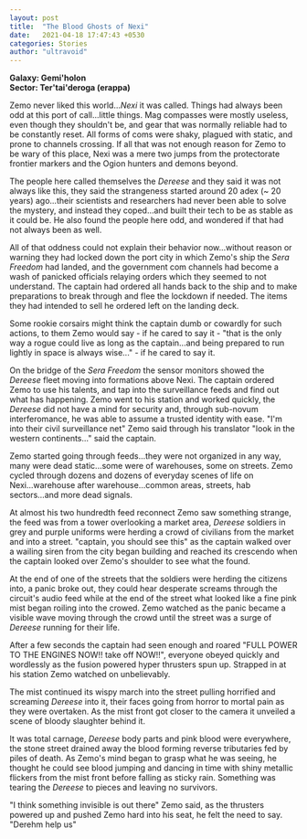 ```yaml
---
layout: post
title:  "The Blood Ghosts of Nexi"
date:   2021-04-18 17:47:43 +0530
categories: Stories
author: "ultravoid"
---
```


**Galaxy: Gemi'holon**<br>
**Sector: Ter'tai'deroga (erappa)**<br>

Zemo never liked this world..._Nexi_ it was called. Things had always been odd at this port of call...little things. Mag compasses were mostly useless, even though they shouldn't be, and gear that was normally reliable had to be constantly reset. All forms of coms were shaky, plagued with static, and prone to channels crossing. If all that was not enough reason for Zemo to be wary of this place, Nexi was a mere two jumps from the protectorate frontier markers and the Ogion hunters and demons beyond.

The people here called themselves the _Dereese_ and they said it was not always like this, they said the strangeness started around 20 adex (~ 20 years) ago...their scientists and researchers had never been able to solve the mystery, and instead they coped...and built their tech to be as stable as it could be. He also found the people here odd, and wondered if that had not always been as well.

All of that oddness could not explain their behavior now...without reason or warning they had locked down the port city in which Zemo's ship the _Sera Freedom_ had landed, and the government com channels had become a wash of panicked officials relaying orders which they seemed to not understand. The captain had ordered all hands back to the ship and to make preparations to break through and flee the lockdown if needed. The items they had intended to sell he ordered left on the landing deck.

Some rookie corsairs might think the captain dumb or cowardly for such actions, to them Zemo would say - if he cared to say it - "that is the only way a rogue could live as long as the captain...and being prepared to run lightly in space is always wise..." - if he cared to say it.

On the bridge of the _Sera Freedom_ the sensor monitors showed the _Dereese_ fleet moving into formations above Nexi. The captain ordered Zemo to use his talents, and tap into the surveillance feeds and find out what has happening. Zemo went to his station and worked quickly, the _Dereese_ did not have a mind for security and, through sub-novum interferomance, he was able to assume a trusted identity with ease. "I'm into their civil surveillance net" Zemo said through his translator "look in the western continents..." said the captain.

Zemo started going through feeds...they were not organized in any way, many were dead static...some were of warehouses, some on streets. Zemo cycled through dozens and dozens of everyday scenes of life on Nexi...warehouse after warehouse...common areas, streets, hab sectors...and more dead signals.

At almost his two hundredth feed reconnect Zemo saw something strange, the feed was from a tower overlooking a market area, _Dereese_ soldiers in grey and purple uniforms were herding a crowd of civilians from the market and into a street. "captain, you should see this" as the captain walked over a wailing siren from the city began building and reached its crescendo when the captain looked over Zemo's shoulder to see what the found.

At the end of one of the streets that the soldiers were herding the citizens into, a panic broke out, they could hear desperate screams through the circuit's audio feed while at the end of the street what looked like a fine pink mist began roiling into the crowed. Zemo watched as the panic became a visible wave moving through the crowd until the street was a surge of _Dereese_ running for their life.

After a few seconds the captain had seen enough and roared "FULL POWER TO THE ENGINES NOW!! take off NOW!!", everyone obeyed quickly and wordlessly as the fusion powered hyper thrusters spun up. Strapped in at his station Zemo watched on unbelievably.

The mist continued its wispy march into the street pulling horrified and screaming _Dereese_ into it, their faces going from horror to mortal pain as they were overtaken. As the mist front got closer to the camera it unveiled a scene of bloody slaughter behind it.

It was total carnage, _Dereese_ body parts and pink blood were everywhere, the stone street drained away the blood forming reverse tributaries fed by piles of death. As Zemo's mind began to grasp what he was seeing, he thought he could see blood jumping and dancing in time with shiny metallic flickers from the mist front before falling as sticky rain. Something was tearing the _Dereese_ to pieces and leaving no survivors.

"I think something invisible is out there" Zemo said, as the thrusters powered up and pushed Zemo hard into his seat, he felt the need to say. "Derehm help us"

